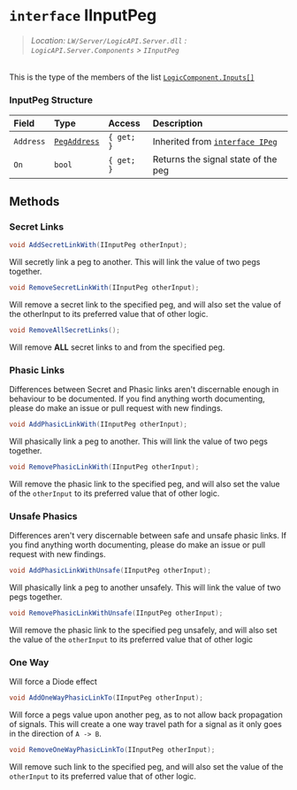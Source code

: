 # `interface` IInputPeg
> ###### Location: `LW/Server/LogicAPI.Server.dll` : `LogicAPI.Server.Components` > `IInputPeg`

This is the type of the members of the list [`LogicComponent.Inputs[]`](CS-LogicComponent.md#logiccomponent-structure)

### InputPeg Structure
|   Field   |               Type               |   Access   |                  Description                  |
| :-------- | :------------------------------- | :--------- | :-------------------------------------------- |
| `Address` | [`PegAddress`](CS-PegAddress.md) | `{ get; }` | Inherited from [`interface IPeg`](CS-IPeg.md) |
| `On`      | `bool`                           | `{ get; }` | Returns the signal state of the peg           |

## Methods
### Secret Links
```cs
void AddSecretLinkWith(IInputPeg otherInput);
```
Will secretly link a peg to another. This will link the value of two pegs together.
&nbsp;
```cs
void RemoveSecretLinkWith(IInputPeg otherInput);
```
Will remove a secret link to the specified peg, and will also set the value of the otherInput to its preferred value that of other logic.
&nbsp;
```cs
void RemoveAllSecretLinks();
```
Will remove **ALL** secret links to and from the specified peg.
&nbsp;
### Phasic Links
Differences between Secret and Phasic links aren't discernable enough in behaviour  to be documented. If you find anything worth documenting, please do make an issue or pull request with new findings.
```cs
void AddPhasicLinkWith(IInputPeg otherInput);
```
Will phasically link a peg to another. This will link the value of two pegs together.
&nbsp;
```cs
void RemovePhasicLinkWith(IInputPeg otherInput);
```
Will remove the phasic link to the specified peg, and will also set the value of the `otherInput` to its preferred value that of other logic.
&nbsp;
### Unsafe Phasics
Differences aren't very discernable between safe and unsafe phasic links. If you find anything worth documenting, please do make an issue or pull request with new findings.
```cs
void AddPhasicLinkWithUnsafe(IInputPeg otherInput);
```
Will phasically link a peg to another unsafely. This will link the value of two pegs together.
&nbsp;
```cs
void RemovePhasicLinkWithUnsafe(IInputPeg otherInput);
```
Will remove the phasic link to the specified peg unsafely, and will also set the value of the `otherInput` to its preferred value that of other logic
&nbsp;
### One Way
Will force a Diode effect
```cs
void AddOneWayPhasicLinkTo(IInputPeg otherInput);
```
Will force a pegs value upon another peg, as to not allow back propagation of signals. This will create a one way travel path for a signal as it only goes in the direction of `A -> B`.
&nbsp;
```cs
void RemoveOneWayPhasicLinkTo(IInputPeg otherInput);
```
Will remove such link to the specified peg, and will also set the value of the `otherInput` to its preferred value that of other logic.